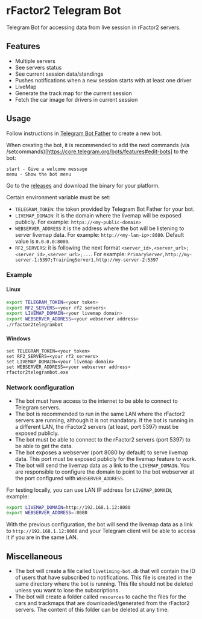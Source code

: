 # rFactor2 Telegram Bot

Telegram Bot for accessing data from live session in rFactor2 servers.

## Features

- Multiple servers
- See servers status
- See current session data/standings
- Pushes notifications when a new session starts with at least one driver
- LiveMap
- Generate the track map for the current session
- Fetch the car image for drivers in current session

## Usage

Follow instructions in [Telegram Bot Father](https://core.telegram.org/bots#6-botfather) to create a new bot.

When creating the bot, it is recommended to add the next commands
(via /setcommands)[https://core.telegram.org/bots/features#edit-bots] to the bot:

```
start - Give a welcome message
menu - Show the bot menu
```

Go to the [releases](https://github.com/oscar-martin/rfactor2telegrambot/releases) and download the binary for your platform.

Certain environment variable must be set:

- `TELEGRAM_TOKEN`: the token provided by Telegram Bot Father for your bot.
- `LIVEMAP_DOMAIN`: it is the domain where the livemap will be exposed publicly. For example: `https://<my-public-domain>`
- `WEBSERVER_ADDRESS` it is the address where the bot will be listening to server livemap data. For example:
  `http://<my-lan-ip>:8080`. Default value is `0.0.0.0:8080`.
- `RF2_SERVERS`: it is following the next format `<server_id>,<server_url>;<server_id>,<server_url>;...`.
    For example: `PrimaryServer,http://my-server-1:5397;TrainingServer1,http://my-server-2:5397`

### Example

#### Linux

```bash
export TELEGRAM_TOKEN=<your token>
export RF2_SERVERS=<your rf2 servers>
export LIVEMAP_DOMAIN=<your livemap domain>
export WEBSERVER_ADDRESS=<your webserver address>
./rfactor2telegrambot
```

#### Windows

```
set TELEGRAM_TOKEN=<your token>
set RF2_SERVERS=<your rf2 servers>
set LIVEMAP_DOMAIN=<your livemap domain>
set WEBSERVER_ADDRESS=<your webserver address>
rfactor2telegrambot.exe
```

### Network configuration

- The bot must have access to the internet to be able to connect to Telegram servers.
- The bot is recommended to run in the same LAN where the rFactor2 servers are running, although it is not mandatory. If
  the bot is running in a different LAN, the rFactor2 servers (at least, port 5397) must be exposed publicly.
- The bot must be able to connect to the rFactor2 servers (port 5397) to be able to get the data.
- The bot exposes a webserver (port 8080 by default) to serve livemap data. This port must be exposed publicly for the
  livemap feature to work.
- The bot will send the livemap data as a link to the `LIVEMAP_DOMAIN`. You are responsible to configure the domain to
  point to the bot webserver at the port configured with `WEBSERVER_ADDRESS`.

For testing locally, you can use LAN IP address for `LIVEMAP_DOMAIN`, example:

```bash
export LIVEMAP_DOMAIN=http://192.168.1.12:8080
export WEBSERVER_ADDRESS=:8080
```

With the previous configuration, the bot will send the livemap data as a link to `http://192.168.1.12:8080` and your
Telegram client will be able to access it if you are in the same LAN.

## Miscellaneous

- The bot will create a file called `livetiming-bot.db` that will contain the ID of users that have subscribed to
  notifications. This file is created in the same directory where the bot is running. This file should not be deleted
  unless you want to lose the subscriptions.
- The bot will create a folder called `resources` to cache the files for the cars and trackmaps that are
  downloaded/generated from the rFactor2 servers. The content of this folder can be deleted at any time.
